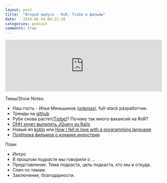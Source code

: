 ```yaml
---
layout: post
title:  "Второй выпуск - RoR, Tiobe и фильмы"
date:   2016-06-04 00:22:18
categories: podcast
comments: true
---
```


<iframe width="100%" height="166" scrolling="no" frameborder="no" src="https://w.soundcloud.com/player/?url=https%3A//api.soundcloud.com/tracks/268260789&amp;color=ff5500&amp;auto_play=false&amp;hide_related=false&amp;show_comments=true&amp;show_user=true&amp;show_reposts=false"></iframe>

Темы/Show Notes:

- Наш гость - Илья Меньшиков ([unkmas](https://vk.com/unkmas)), full-stack разработчик.
- Тренды на [github](https://github.com/trending)
- Руби снова растет[(Tiobe)](http://www.tiobe.com/tiobe_index)? Почему так много вакансий на RoR? 
- [DHH хочет выпилить JQuery из Rails](https://github.com/rails/rails/issues/25208)
- Новый яп [kotlin](https://kotlinlang.org) или [How I fell in love with a programming language](https://m.signalvnoise.com/how-i-fell-in-love-with-a-programming-language-8933d5e749ed#.fgvt80y9p)
- [Подборка фильмов о изнанке индустрии](https://xakep.ru/2016/05/31/15-documentaries/)



План:

- Интро
- В прошлом подкасте мы говорили о ...
- Представление. Тема подкаста, цель подкаста, кто мы и откуда.
- Спич по темам.
- Заключение, благодарности. 
